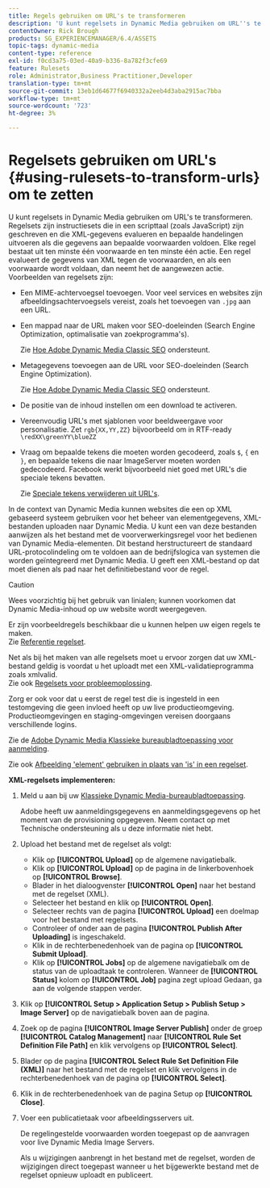 ```yaml
---
title: Regels gebruiken om URL's te transformeren
description: 'U kunt regelsets in Dynamic Media gebruiken om URL''s te transformeren. Regelsets zijn instructiesets die in een scripttaal (zoals JavaScript) zijn geschreven en die XML-gegevens evalueren en bepaalde handelingen uitvoeren als die gegevens aan bepaalde voorwaarden voldoen. '
contentOwner: Rick Brough
products: SG_EXPERIENCEMANAGER/6.4/ASSETS
topic-tags: dynamic-media
content-type: reference
exl-id: f0cd3a75-03ed-40a9-b336-8a782f3cfe69
feature: Rulesets
role: Administrator,Business Practitioner,Developer
translation-type: tm+mt
source-git-commit: 13eb1d64677f6940332a2eeb4d3aba2915ac7bba
workflow-type: tm+mt
source-wordcount: '723'
ht-degree: 3%

---
```


# Regelsets gebruiken om URL&#39;s {#using-rulesets-to-transform-urls} om te zetten

U kunt regelsets in Dynamic Media gebruiken om URL&#39;s te transformeren. Regelsets zijn instructiesets die in een scripttaal (zoals JavaScript) zijn geschreven en die XML-gegevens evalueren en bepaalde handelingen uitvoeren als die gegevens aan bepaalde voorwaarden voldoen. Elke regel bestaat uit ten minste één voorwaarde en ten minste één actie. Een regel evalueert de gegevens van XML tegen de voorwaarden, en als een voorwaarde wordt voldaan, dan neemt het de aangewezen actie. Voorbeelden van regelsets zijn:

* Een MIME-achtervoegsel toevoegen. Voor veel services en websites zijn afbeeldingsachtervoegsels vereist, zoals het toevoegen van `.jpg` aan een URL.
* Een mappad naar de URL maken voor SEO-doeleinden (Search Engine Optimization, optimalisatie van zoekprogramma&#39;s).

   Zie [Hoe Adobe Dynamic Media Classic SEO](/help/assets/assets/s7_seo.pdf) ondersteunt.

* Metagegevens toevoegen aan de URL voor SEO-doeleinden (Search Engine Optimization).

   Zie [Hoe Adobe Dynamic Media Classic SEO](/help/assets/assets/s7_seo.pdf) ondersteunt.

* De positie van de inhoud instellen om een download te activeren.
* Vereenvoudig URL&#39;s met sjablonen voor beeldweergave voor personalisatie. Zet `rgb{XX,YY,ZZ}` bijvoorbeeld om in RTF-ready `\redXX\greenYY\blueZZ`

* Vraag om bepaalde tekens die moeten worden gecodeerd, zoals `$`, `{` en `}`, en bepaalde tekens die naar ImageServer moeten worden gedecodeerd. Facebook werkt bijvoorbeeld niet goed met URL&#39;s die speciale tekens bevatten.

   Zie [Speciale tekens verwijderen uit URL&#39;s](https://helpx.adobe.com/experience-manager/scene7/kb/base/scene7-rulesets/remove-special-characters-urls.html).

In de context van Dynamic Media kunnen websites die een op XML gebaseerd systeem gebruiken voor het beheer van elementgegevens, XML-bestanden uploaden naar Dynamic Media. U kunt een van deze bestanden aanwijzen als het bestand met de voorverwerkingsregel voor het bedienen van Dynamic Media-elementen. Dit bestand herstructureert de standaard URL-protocolindeling om te voldoen aan de bedrijfslogica van systemen die worden geïntegreerd met Dynamic Media. U geeft een XML-bestand op dat moet dienen als pad naar het definitiebestand voor de regel.

>[!CAUTION]
>
>Wees voorzichtig bij het gebruik van linialen; kunnen voorkomen dat Dynamic Media-inhoud op uw website wordt weergegeven.

Er zijn voorbeeldregels beschikbaar die u kunnen helpen uw eigen regels te maken.\
Zie [Referentie regelset](https://experienceleague.adobe.com/docs/dynamic-media-developer-resources/image-serving-api/image-serving-api/rule-set-reference/c-rule-set-reference.html).

Net als bij het maken van alle regelsets moet u ervoor zorgen dat uw XML-bestand geldig is voordat u het uploadt met een XML-validatieprogramma zoals xmlvalid.\
Zie ook [Regelsets voor probleemoplossing](https://helpx.adobe.com/experience-manager/scene7/kb/base/scene7-rulesets/scene7-ruleset-troubleshooting.html).

Zorg er ook voor dat u eerst de regel test die is ingesteld in een testomgeving die geen invloed heeft op uw live productieomgeving.\
Productieomgevingen en staging-omgevingen vereisen doorgaans verschillende logins.

Zie de [Adobe Dynamic Media Klassieke bureaubladtoepassing voor aanmelding](https://experienceleague.adobe.com/docs/dynamic-media-classic/using/getting-started/signing-out.html#sign-in-dmc-app).

<!-- * **NA staging environment** login page: [https://s7sps1-staging.scene7.com/IpsWeb/](https://s7sps1-staging.scene7.com/IpsWeb/)
* **EMEA staging environment** login page: [https://s7sps3-staging.scene7.com/IpsWeb/](https://s7sps3-staging.scene7.com/IpsWeb/)
* **JAPAC staging environment** login page: [https://s7sps5-staging.scene7.com/IpsWeb/](https://s7sps5-staging.scene7.com/IpsWeb/) -->

Zie ook [Afbeelding &#39;element&#39; gebruiken in plaats van &#39;is&#39; in een regelset](https://helpx.adobe.com/experience-manager/scene7/kb/base/scene7-rulesets/ruleset-asset-instead-image.html).

**XML-regelsets implementeren:**

1. Meld u aan bij uw [Klassieke Dynamic Media-bureaubladtoepassing](https://experienceleague.adobe.com/docs/dynamic-media-classic/using/getting-started/signing-out.html#sign-in-dmc-app).

   Adobe heeft uw aanmeldingsgegevens en aanmeldingsgegevens op het moment van de provisioning opgegeven. Neem contact op met Technische ondersteuning als u deze informatie niet hebt.

1. Upload het bestand met de regelset als volgt:

   * Klik op **[!UICONTROL Upload]** op de algemene navigatiebalk.
   * Klik op **[!UICONTROL Upload]** op de pagina in de linkerbovenhoek op **[!UICONTROL Browse]**.
   * Blader in het dialoogvenster **[!UICONTROL Open]** naar het bestand met de regelset (XML).
   * Selecteer het bestand en klik op **[!UICONTROL Open]**.
   * Selecteer rechts van de pagina **[!UICONTROL Upload]** een doelmap voor het bestand met regelsets.
   * Controleer of onder aan de pagina **[!UICONTROL Publish After Uploading]** is ingeschakeld.
   * Klik in de rechterbenedenhoek van de pagina op **[!UICONTROL Submit Upload]**.
   * Klik op **[!UICONTROL Jobs]** op de algemene navigatiebalk om de status van de uploadtaak te controleren. Wanneer de **[!UICONTROL Status]** kolom op **[!UICONTROL Job]** pagina zegt upload Gedaan, ga aan de volgende stappen verder.

1. Klik op **[!UICONTROL Setup > Application Setup > Publish Setup > Image Server]** op de navigatiebalk boven aan de pagina.
1. Zoek op de pagina **[!UICONTROL Image Server Publish]** onder de groep **[!UICONTROL Catalog Management]** naar **[!UICONTROL Rule Set Definition File Path]** en klik vervolgens op **[!UICONTROL Select]**.
1. Blader op de pagina **[!UICONTROL Select Rule Set Definition File (XML)]** naar het bestand met de regelset en klik vervolgens in de rechterbenedenhoek van de pagina op **[!UICONTROL Select]**.
1. Klik in de rechterbenedenhoek van de pagina Setup op **[!UICONTROL Close]**.
1. Voer een publicatietaak voor afbeeldingsservers uit.

   De regelingestelde voorwaarden worden toegepast op de aanvragen voor live Dynamic Media Image Servers.

   Als u wijzigingen aanbrengt in het bestand met de regelset, worden de wijzigingen direct toegepast wanneer u het bijgewerkte bestand met de regelset opnieuw uploadt en publiceert.
